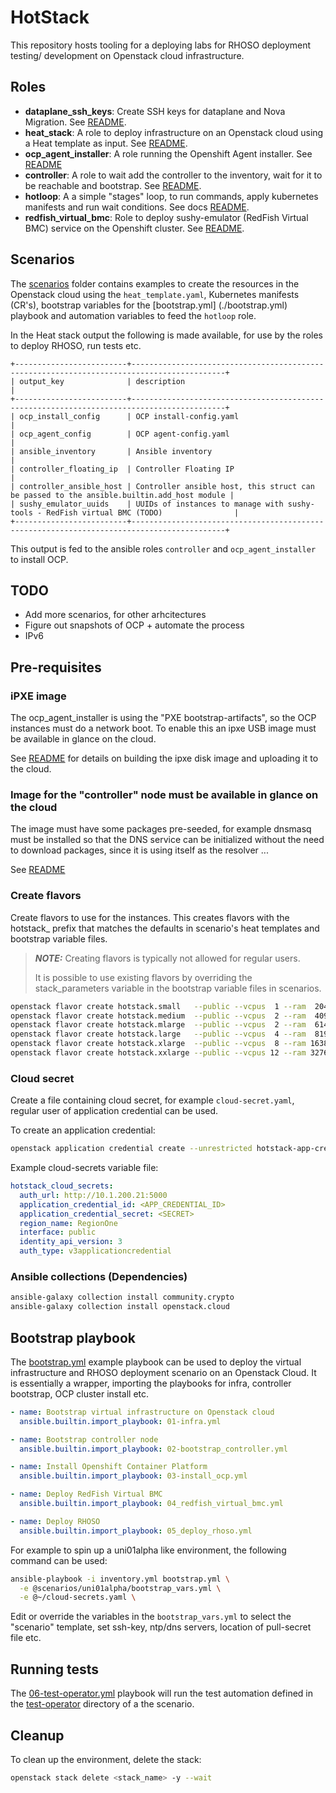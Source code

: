 # HotStack

This repository hosts tooling for a deploying labs for RHOSO deployment testing/
development on Openstack cloud infrastructure.

## Roles

* **dataplane_ssh_keys**: Create SSH keys for dataplane and Nova Migration.
  See [README](roles/dataplane_ssh_keys/README.md).
* **heat_stack**: A role to deploy infrastructure on an Openstack cloud using
  a Heat template as input. See [README](roles/heat_stack/README.md).
* **ocp_agent_installer**: A role running the Openshift Agent installer.
  See [README](roles/ocp_agent_installer/README.md)
* **controller**: A role to wait add the controller to the inventory, wait for
  it to be reachable and bootstrap. See [README](roles/controller/README.md).
* **hotloop**: A a simple "stages" loop, to run commands,
  apply kubernetes manifests and run wait conditions. See docs
  [README](roles/hotloop/README.md).
* **redfish_virtual_bmc**: Role to deploy sushy-emulator (RedFish Virtual BMC)
  service on the Openshift cluster. See [README](roles/redfish_virtual_bmc/README.md).

## Scenarios

The [scenarios](scenarios/) folder contains examples to create the
resources in the Openstack cloud using the `heat_template.yaml`, Kubernetes
manifests (CR's), bootstrap variables for the [bootstrap.yml] (./bootstrap.yml)
playbook and automation variables to feed the `hotloop` role.

In the Heat stack output the following is made available, for use by the
roles to deploy RHOSO, run tests etc.

```console
+-------------------------+-------------------------------------------------------------------------------------------+
| output_key              | description                                                                               |
+-------------------------+-------------------------------------------------------------------------------------------+
| ocp_install_config      | OCP install-config.yaml                                                                   |
| ocp_agent_config        | OCP agent-config.yaml                                                                     |
| ansible_inventory       | Ansible inventory                                                                         |
| controller_floating_ip  | Controller Floating IP                                                                    |
| controller_ansible_host | Controller ansible host, this struct can be passed to the ansible.builtin.add_host module |
| sushy_emulator_uuids    | UUIDs of instances to manage with sushy-tools - RedFish virtual BMC (TODO)                |
+-------------------------+-------------------------------------------------------------------------------------------+
```

This output is fed to the ansible roles `controller` and `ocp_agent_installer`
to install OCP.

## TODO

* Add more scenarios, for other arhcitectures
* Figure out snapshots of OCP + automate the process
* IPv6

## Pre-requisites

### iPXE image

The ocp_agent_installer is using the "PXE bootstrap-artifacts", so the OCP
instances must do a network boot. To enable this an ipxe USB image must be
available in glance on the cloud.

See [README](./ipxe/README.md) for details on building the
ipxe disk image and uploading it to the cloud.

### Image for the "controller" node must be available in glance on the cloud

The image must have some packages pre-seeded, for example dnsmasq must be
installed so that the DNS service can be initialized without the need to
download packages, since it is using itself as the resolver ...

See [README](./images/README.md)

### Create flavors

Create flavors to use for the instances. This creates flavors with the
hotstack_ prefix that matches the defaults in scenario's heat templates and
bootstrap variable files.

> **_NOTE:_** Creating flavors is typically not allowed for regular users.
>
> It is possible to use existing flavors by overriding the stack_parameters
> variable in the bootstrap variable files in scenarios.

```bash
openstack flavor create hotstack.small   --public --vcpus  1 --ram  2048 --disk  20
openstack flavor create hotstack.medium  --public --vcpus  2 --ram  4096 --disk  40
openstack flavor create hotstack.mlarge  --public --vcpus  2 --ram  6144 --disk  40
openstack flavor create hotstack.large   --public --vcpus  4 --ram  8192 --disk  80
openstack flavor create hotstack.xlarge  --public --vcpus  8 --ram 16384 --disk 160
openstack flavor create hotstack.xxlarge --public --vcpus 12 --ram 32768 --disk 160
```

### Cloud secret

Create a file containing cloud secret, for example `cloud-secret.yaml`, regular
user of application credential can be used.

To create an application credential:

```bash
openstack application credential create --unrestricted hotstack-app-credential
```

Example cloud-secrets variable file:

```yaml
hotstack_cloud_secrets:
  auth_url: http://10.1.200.21:5000
  application_credential_id: <APP_CREDENTIAL_ID>
  application_credential_secret: <SECRET>
  region_name: RegionOne
  interface: public
  identity_api_version: 3
  auth_type: v3applicationcredential
```

### Ansible collections (Dependencies)

```bash
ansible-galaxy collection install community.crypto
ansible-galaxy collection install openstack.cloud
```

## Bootstrap playbook

The [bootstrap.yml](./bootstrap.yml) example playbook can be used to deploy the
virtual infrastructure and RHOSO deployment scenario on an Openstack Cloud. It is
essentially a wrapper, importing the playbooks for infra, controller bootstrap,
OCP cluster install etc.

```yaml
- name: Bootstrap virtual infrastructure on Openstack cloud
  ansible.builtin.import_playbook: 01-infra.yml

- name: Bootstrap controller node
  ansible.builtin.import_playbook: 02-bootstrap_controller.yml

- name: Install Openshift Container Platform
  ansible.builtin.import_playbook: 03-install_ocp.yml

- name: Deploy RedFish Virtual BMC
  ansible.builtin.import_playbook: 04_redfish_virtual_bmc.yml

- name: Deploy RHOSO
  ansible.builtin.import_playbook: 05_deploy_rhoso.yml
```

For example to spin up a uni01alpha like environment, the following command
can be used:

```bash
ansible-playbook -i inventory.yml bootstrap.yml \
  -e @scenarios/uni01alpha/bootstrap_vars.yml \
  -e @~/cloud-secrets.yaml \
```

Edit or override the variables in the `bootstrap_vars.yml` to select the
"scenario" template, set ssh-key, ntp/dns servers, location of pull-secret
file etc.

## Running tests

The [06-test-operator.yml](./06-test-operator.yml) playbook will
run the test automation defined in the [test-operator](
scenarios/uni01alpha/test-operator) directory of a the scenario.

## Cleanup

To clean up the environment, delete the stack:

```bash
openstack stack delete <stack_name> -y --wait
```
